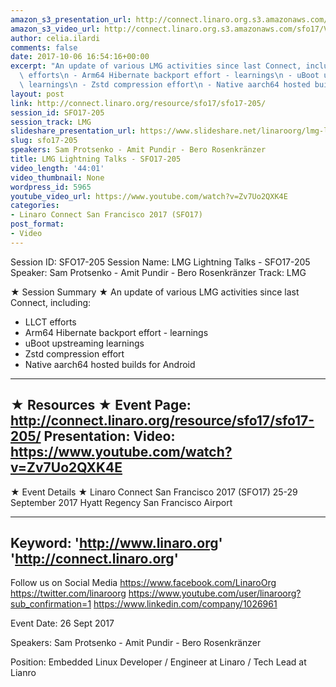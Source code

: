 ```yaml
---
amazon_s3_presentation_url: http://connect.linaro.org.s3.amazonaws.com/sfo17/Presentations/SFO17-205%20LMG%20Lightning%20Talks.pdf
amazon_s3_video_url: http://connect.linaro.org.s3.amazonaws.com/sfo17/Videos/SFO17-205%20LMG%20Lightning%20Talks.mp4
author: celia.ilardi
comments: false
date: 2017-10-06 16:54:16+00:00
excerpt: "An update of various LMG activities since last Connect, including:\n - LLCT\
  \ efforts\n - Arm64 Hibernate backport effort - learnings\n - uBoot upstreaming\
  \ learnings\n - Zstd compression effort\n - Native aarch64 hosted builds for Android"
layout: post
link: http://connect.linaro.org/resource/sfo17/sfo17-205/
session_id: SFO17-205
session_track: LMG
slideshare_presentation_url: https://www.slideshare.net/linaroorg/lmg-lightning-talks-sfo17205
slug: sfo17-205
speakers: Sam Protsenko - Amit Pundir - Bero Rosenkränzer
title: LMG Lightning Talks - SFO17-205
video_length: '44:01'
video_thumbnail: None
wordpress_id: 5965
youtube_video_url: https://www.youtube.com/watch?v=Zv7Uo2QXK4E
categories:
- Linaro Connect San Francisco 2017 (SFO17)
post_format:
- Video
---
```


Session ID: SFO17-205
Session Name: LMG Lightning Talks - SFO17-205
Speaker: Sam Protsenko - Amit Pundir - Bero Rosenkränzer
Track: LMG

★ Session Summary ★
An update of various LMG activities since last Connect, including:
- LLCT efforts
- Arm64 Hibernate backport effort - learnings
- uBoot upstreaming learnings
- Zstd compression effort
- Native aarch64 hosted builds for Android
---------------------------------------------------
★ Resources ★
Event Page: http://connect.linaro.org/resource/sfo17/sfo17-205/
Presentation:
Video: https://www.youtube.com/watch?v=Zv7Uo2QXK4E
---------------------------------------------------

★ Event Details ★
Linaro Connect San Francisco 2017 (SFO17)
25-29 September 2017
Hyatt Regency San Francisco Airport

---------------------------------------------------
Keyword:
'http://www.linaro.org'
'http://connect.linaro.org'
---------------------------------------------------
Follow us on Social Media
https://www.facebook.com/LinaroOrg
https://twitter.com/linaroorg
https://www.youtube.com/user/linaroorg?sub_confirmation=1
https://www.linkedin.com/company/1026961

Event Date: 26 Sept 2017

Speakers: Sam Protsenko - Amit Pundir - Bero Rosenkränzer

Position: Embedded Linux Developer
/ Engineer at Linaro / Tech Lead at Lianro

